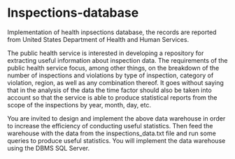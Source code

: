 # Inspections-database
Implementation of health inpsections database, the records are reported from United States Department of Health and Human Services.

The public health service is interested in developing a repository for extracting useful information about inspection data. The requirements of the public health service focus, among other things, on the breakdown of the number of inspections and violations by type of inspection, category of violation, region, as well as any combination thereof. It goes without saying that in the analysis of the data the time factor should also be taken into account so that the service is able to produce statistical reports from the scope of the inspections by year, month, day, etc.

You are invited to design and implement the above data warehouse in order to increase the efficiency of conducting useful statistics. Then feed the warehouse with the data from the inspections_data.txt file and run some queries to produce useful statistics. You will implement the data warehouse using the DBMS SQL Server.


